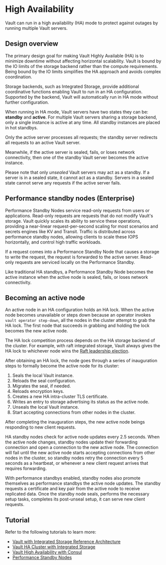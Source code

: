 # High Availability

Vault can run in a high availability (HA) mode to protect against outages by running multiple Vault servers.

## Design overview

The primary design goal for making Vault Highly Available (HA) is to minimize downtime without affecting horizontal scalability. Vault is bound by the IO limits of the storage backend rather than the compute requirements. Being bound by the IO limits simplifies the HA approach and avoids complex coordination.

Storage backends, such as Integrated Storage, provide additional coordinative functions enabling Vault to run in an HA configuration. Supported by the backend, Vault will automatically run in HA mode without further configuration.

When running in HA mode, Vault servers have two states they can be: **standby** and **active**. For multiple Vault servers sharing a storage backend, only a single instance is active at any time. All standby instances are placed in hot standbys.

Only the active server processes all requests; the standby server redirects all requests to an active Vault server.

Meanwhile, if the active server is sealed, fails, or loses network connectivity, then one of the standby Vault server becomes the active instance.

Please note that only *unsealed* Vault servers may act as a standby. If a server is in a sealed state, it cannot act as a standby. Servers in a sealed state cannot serve any requests if the active server fails.

## Performance standby nodes (Enterprise)

Performance Standby Nodes service read-only requests from users or applications. Read-only requests are requests that do not modify Vault's storage. Vault quickly scales its ability to service these operations, providing a near-linear request-per-second scaling for most scenarios and secrets engines like KV and Transit. Traffic is distributed across performance standby nodes, allowing clients to scale these IOPS horizontally, and control high traffic workloads.

If a request comes into a Performance Standby Node that causes a storage to write the request, the request is forwarded to the active server. Read-only requests are serviced locally on the Performance Standby.

Like traditional HA standbys, a Performance Standby Node becomes the active instance when the active node is sealed, fails, or loses network connectivity.

## Becoming an active node

An active node in an HA configuration holds an HA lock. When the active node becomes unavailable or steps down because an operator invokes `vault operator step-down`, all the nodes in the cluster attempt to grab the HA lock. The first node that succeeds in grabbing and holding the lock becomes the new active node.

The HA lock competition process depends on the HA storage backend of the cluster. For example, with raft integrated storage, Vault always gives the HA lock to whichever node wins the [Raft leadership election](https://www.vaultproject.io/docs/internals/integrated-storage#leadership-elections).

After obtaining an HA lock, the node goes through a series of inauguration steps to formally become the active node for its cluster:

1. Seals the local Vault instance.
2. Reloads the seal configuration.
3. Migrates the seal, if needed.
4. Reloads encryption keys.
5. Creates a new HA intra-cluster TLS certificate.
6. Writes an entry to storage advertising its status as the active node.
7. Unseals the local Vault instance.
8. Start accepting connections from other nodes in the cluster.

After completing the inauguration steps, the new active node beings responding to new client requests.

HA standby nodes check for active node updates every 2.5 seconds. When the active node changes, standby nodes update their forwarding connection and open a connection to the new active node. The connection will fail until the new active node starts accepting connections from other nodes in the cluster, so standby nodes retry the connection every 5 seconds as a heartbeat, or whenever a new client request arrives that requires forwarding.

With performance standbys enabled, standby nodes also promote themselves as performance standbys the active node updates. The standby requests a certificate and key pair from the active node to receive replicated data. Once the standby node seals, performs the necessary setup tasks, completes its post-unseal setup, it can serve new client requests.

## Tutorial

Refer to the following tutorials to learn more:

- [Vault with Integrated Storage Reference Architecture](https://www.vaultproject.io/tutorials/day-one-raft/raft-reference-architecture)
- [Vault HA Cluster with Integrated Storage](https://www.vaultproject.io/tutorials/raft/raft-storage)
- [Vault High Availability with Consul](https://www.vaultproject.io/tutorials/day-one-consul/ha-with-consul)
- [Performance Standby Nodes](https://www.vaultproject.io/tutorials/enterprise/performance-standbys)